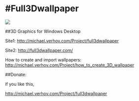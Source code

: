 #Full3Dwallpaper
===============
<img src="https://github.com/Verhov/Full3Dwallpaper/blob/master/awesome.png?raw=true" />

##3D Graphics for Windows Desktop

Site1: http://michael.verhov.com/Project/full3dwallpaper

Site2: http://full3dwallpaper.com/

How to create and import wallpapers: http://michael.verhov.com/Project/how_to_create_3D_wallpaper

##Donate:

if you like this,

http://michael.verhov.com/Project/full3dwallpaper
